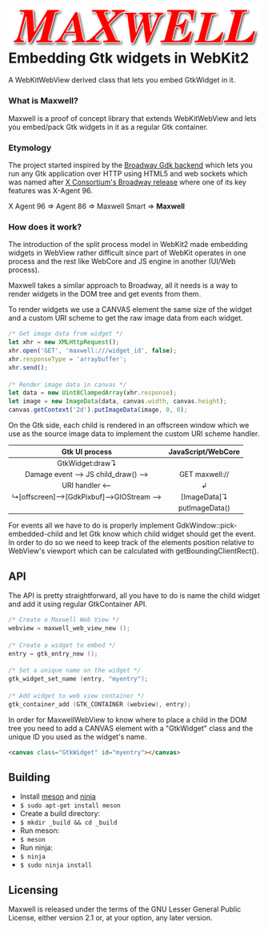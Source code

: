 # ![Maxwell][logo]Embedding Gtk widgets in WebKit2
A WebKitWebView derived class that lets you embed GtkWidget in it.

### What is Maxwell?
Maxwell is a proof of concept library that extends WebKitWebView and lets you
embed/pack Gtk widgets in it as a regular Gtk container.

### Etymology
The project started inspired by the [Broadway Gdk backend][gdk-broadway] which
lets you run any Gtk application over HTTP using HTML5 and web sockets which
was named after [X Consortium's Broadway release][x11-broadway] where one of
its key features was X-Agent 96.

X Agent 96 => Agent 86 => Maxwell Smart => **Maxwell**

### How does it work?
The introduction of the split process model in WebKit2 made embedding widgets
in WebView rather difficult since part of WebKit operates in one process and
the rest like WebCore and JS engine in another (UI/Web process).

Maxwell takes a similar approach to Broadway, all it needs is a way to render
widgets in the DOM tree and get events from them.

To render widgets we use a CANVAS element the same size of the widget and a
custom URI scheme to get the raw image data from each widget.

```javascript
/* Get image data from widget */
let xhr = new XMLHttpRequest();
xhr.open('GET', 'maxwell:///widget_id', false);
xhr.responseType = 'arraybuffer';
xhr.send();

/* Render image data in canvas */
let data = new Uint8ClampedArray(xhr.response);
let image = new ImageData(data, canvas.width, canvas.height);
canvas.getContext('2d').putImageData(image, 0, 0);
```

On the Gtk side, each child is rendered in an offscreen window which we use as
the source image data to implement the custom URI scheme handler.

| Gtk UI process                       | JavaScript/WebCore |
| :----------------------------------: | :----------------: |
| GtkWidget:draw↴                      |                    |
| Damage event ⟶ JS child_draw()     ⟶ | GET maxwell://     |
| URI handler                        ⟵ | ↲                  |
| ↳[offscreen]⟶[GdkPixbuf]⟶GIOStream ⟶ | [ImageData]↴       |
|                                      | putImageData()     |

For events all we have to do is properly implement GdkWindow::pick-embedded-child
and let Gtk know which child widget should get the event.
In order to do so we need to keep track of the elements position relative to
WebView's viewport which can be calculated with getBoundingClientRect().

## API

The API is pretty straightforward, all you have to do is name the child widget
and add it using regular GtkContainer API.
```c
/* Create a Maxwell Web View */
webview = maxwell_web_view_new ();

/* Create a widget to embed */
entry = gtk_entry_new ();

/* Set a unique name on the widget */
gtk_widget_set_name (entry, "myentry");

/* Add widget to web view container */
gtk_container_add (GTK_CONTAINER (webview), entry);
```
In order for MaxwellWebView to know where to place a child in the DOM tree
you need to add a CANVAS element with a "GtkWidget" class and the unique ID
you used as the widget's name.
```html
<canvas class="GtkWidget" id="myentry"></canvas>
```

## Building
 * Install [meson] and [ninja]
 * `$ sudo apt-get install meson`
 * Create a build directory:
 * `$ mkdir _build && cd _build`
 * Run meson:
 * `$ meson`
 * Run ninja:
 * `$ ninja`
 * `$ sudo ninja install`

## Licensing
Maxwell is released under the terms of the GNU Lesser General Public License,
either version 2.1 or, at your option, any later version.

[logo]: https://github.com/endlessm/maxwell/blob/master/logo.svg
[gdk-broadway]: https://developer.gnome.org/gtk3/stable/gtk-broadway.html
[x11-broadway]: http://sunsite.uakom.sk/sunworldonline/swol-02-1997/swol-02-connectivity.html
[meson]: http://mesonbuild.com/
[ninja]: https://ninja-build.org/
